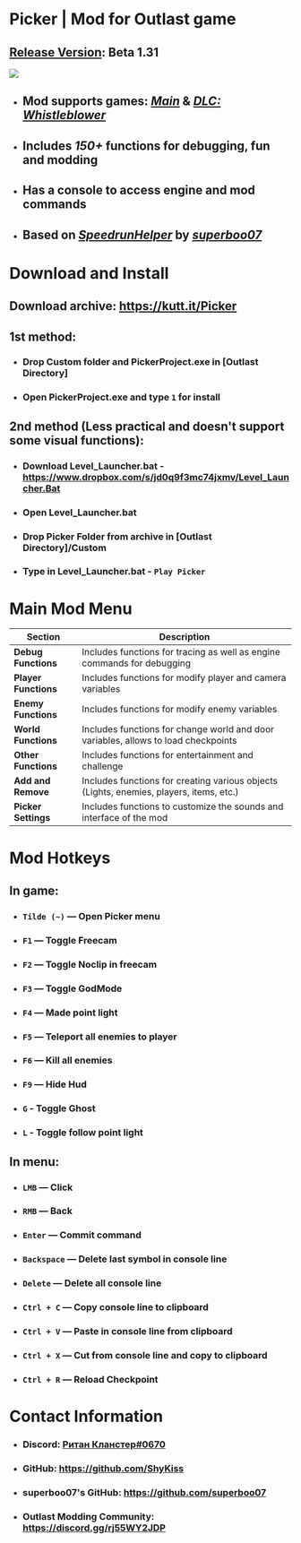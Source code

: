 # Picker | Mod for Outlast game

## [Release Version](https://kutt.it/Picker "Release Version"): Beta 1.31

![](https://i.imgur.com/TzhGUuf.png)

* ## Mod supports games: [*Main*](https://store.steampowered.com/app/238320/Outlast "Outlast") & [*DLC: Whistleblower*](https://store.steampowered.com/app/273300/Outlast_Whistleblower_DLC "Outlast: Whistleblower")
* ## Includes *150+* functions for debugging, fun and modding
* ## Has a console to access engine and mod commands
* ## Based on [*SpeedrunHelper*](https://github.com/superboo07/Outlast-Level-Editor/tree/main/Development/Src/SpeedrunHelper "SpeedrunHelper") by [*superboo07*](https://github.com/superboo07 "superboo07")

# Download and Install

## Download archive: https://kutt.it/Picker

## **1st method**:

* ### Drop Custom folder and PickerProject.exe in [Outlast Directory]
* ### Open PickerProject.exe and type `1` for install

## **2nd method (Less practical and doesn't support some visual functions):**
* ### Download Level_Launcher.bat - https://www.dropbox.com/s/jd0q9f3mc74jxmv/Level_Launcher.Bat
* ### Open Level_Launcher.bat
* ### Drop Picker Folder from archive in [Outlast Directory]/Custom
* ### Type in Level_Launcher.bat - `Play Picker`

# Main Mod Menu

|**Section**|**Description**|
|---------------|-------------|
|**Debug Functions**|Includes functions for tracing as well as engine commands for debugging|
|**Player Functions**|Includes functions for modify player and camera variables|
|**Enemy Functions**|Includes functions for modify enemy variables|
|**World Functions**|Includes functions for change world and door variables, allows to load checkpoints|
|**Other Functions**|Includes functions for entertainment and challenge|
|**Add and Remove**|Includes functions for creating various objects (Lights, enemies, players, items, etc.)|
|**Picker Settings**|Includes functions to customize the sounds and interface of the mod|

# Mod Hotkeys

## In game:

* ### `Tilde (~)` — Open Picker menu
* ### `F1` — Toggle Freecam
* ### `F2` — Toggle Noclip in freecam
* ### `F3` — Toggle GodMode
* ### `F4` — Made point light
* ### `F5` — Teleport all enemies to player
* ### `F6` — Kill all enemies
* ### `F9` — Hide Hud
* ### `G` - Toggle Ghost
* ### `L` - Toggle follow point light

## In menu:

* ### `LMB` — Click
* ### `RMB` — Back
* ### `Enter` — Commit command
* ### `Backspace` — Delete last symbol in console line
* ### `Delete` — Delete all console line
* ### `Ctrl + C` — Copy console line to clipboard
* ### `Ctrl + V` — Paste in console line from clipboard
* ### `Ctrl + X` — Cut from console line and copy to clipboard
* ### `Ctrl + R` — Reload Checkpoint

# Contact Information

* ### Discord: [Ритан Кланстер#0670](https://discord.com/users/327424787464847360)
* ### GitHub: https://github.com/ShyKiss
* ### superboo07's GitHub: https://github.com/superboo07
* ### Outlast Modding Community: https://discord.gg/rj55WY2JDP
